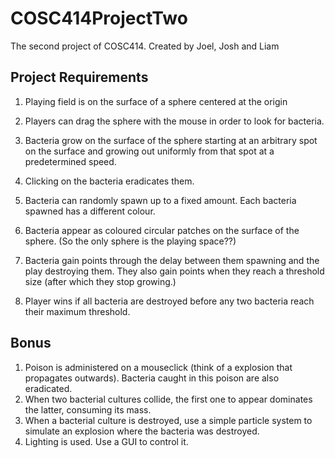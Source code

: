 # COSC414ProjectTwo
The second project of COSC414. Created by Joel, Josh and Liam


## Project Requirements

1. Playing field is on the surface of a sphere centered at the origin

2. Players can drag the sphere with the mouse in order to look for bacteria. 

3. Bacteria grow on the surface of the sphere starting at an arbitrary spot on the surface and growing out uniformly from that spot at a predetermined speed.

4. Clicking on the bacteria eradicates them. 

5. Bacteria can randomly spawn up to a fixed amount. Each bacteria spawned has a different colour. 

6. Bacteria appear as coloured circular patches on the surface of the sphere. (So the only sphere is the playing space??)

7. Bacteria gain points through the delay between them spawning and the play destroying them. They also gain points when they reach a threshold size (after which they stop growing.)

8. Player wins if all bacteria are destroyed before any two bacteria reach their maximum threshold.


## Bonus

1. Poison is administered on a mouseclick (think of a explosion that propagates outwards). Bacteria caught in this poison are also eradicated. 
2. When two bacterial cultures collide, the first one to appear dominates the latter, consuming its mass.
3. When a bacterial culture is destroyed, use a simple particle system to simulate an explosion where the bacteria was destroyed.
4. Lighting is used. Use a GUI to control it.
